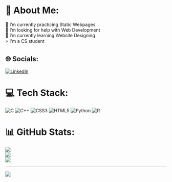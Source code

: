 # 💫 About Me:
🔭 I’m currently practicing Static Webpages<br>🤝 I’m looking for help with Web Development<br>🌱 I’m currently learning Website Designing<br>⚡ I'm a CS student


## 🌐 Socials:
[![LinkedIn](https://img.shields.io/badge/LinkedIn-%230077B5.svg?logo=linkedin&logoColor=white)](https://linkedin.com/in/urooba-shameem) 

# 💻 Tech Stack:
![C](https://img.shields.io/badge/c-%2300599C.svg?style=for-the-badge&logo=c&logoColor=white) ![C++](https://img.shields.io/badge/c++-%2300599C.svg?style=for-the-badge&logo=c%2B%2B&logoColor=white) ![CSS3](https://img.shields.io/badge/css3-%231572B6.svg?style=for-the-badge&logo=css3&logoColor=white) ![HTML5](https://img.shields.io/badge/html5-%23E34F26.svg?style=for-the-badge&logo=html5&logoColor=white) ![Python](https://img.shields.io/badge/python-3670A0?style=for-the-badge&logo=python&logoColor=ffdd54) ![R](https://img.shields.io/badge/r-%23276DC3.svg?style=for-the-badge&logo=r&logoColor=white)
# 📊 GitHub Stats:
![](https://github-readme-stats.vercel.app/api?username=UroobaShameem&theme=dark&hide_border=false&include_all_commits=false&count_private=false)<br/>
![](https://github-readme-streak-stats.herokuapp.com/?user=UroobaShameem&theme=dark&hide_border=false)<br/>
![](https://github-readme-stats.vercel.app/api/top-langs/?username=UroobaShameem&theme=dark&hide_border=false&include_all_commits=false&count_private=false&layout=compact)

---
[![](https://visitcount.itsvg.in/api?id=UroobaShameem&icon=0&color=0)](https://visitcount.itsvg.in)
